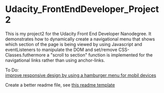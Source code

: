 # Udacity_FrontEndDeveloper_Project2

This is my project2 for the Udacity Front End Developer Nanodegree.
It demonstrates how to dynamically create a navigational menu that shows which section of the page is being viewed by using Javascript and eventListeners to manipulate the DOM and set/remove CSS-Classes.futhermore a "scroll to section" function is implemented for the navigational links rather than using anchor-links.

To Do:  
[improve responsive design by using a hamburger menu for mobil devices](https://webdesign.tutsplus.com/tutorials/how-to-build-a-responsive-navigation-bar-with-flexbox--cms-33535)

Create a better readme file, see [this readme template](https://github.com/madhur-taneja/README-Template)
